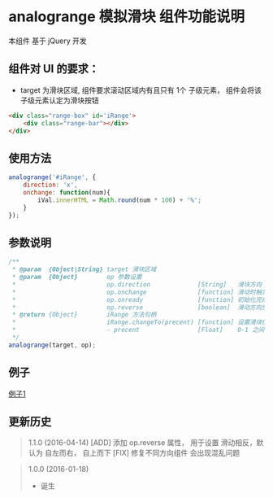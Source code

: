 # analogrange 模拟滑块 组件功能说明
本组件 基于 jQuery 开发

## 组件对 UI 的要求：
* target 为滑块区域, 组件要求滚动区域内有且只有 1个 子级元素， 组件会将该子级元素认定为滑块按钮
```html
<div class="range-box" id='iRange'>
    <div class="range-bar"></div>
</div>
```

## 使用方法
```javascript
analogrange('#iRange', {
    direction: 'x',
    onchange: function(num){
        iVal.innerHTML = Math.round(num * 100) + '%';
    }
});
```
## 参数说明
```javascript
/**
 * @param  {Object|String} target 滑块区域
 * @param  {Object}        op 参数设置
 *                         op.direction             [String]   滑块方向 x|y
 *                         op.onchange              [function] 滑动时触发事件
 *                         op.onready               [function] 初始化完成回调函数
 *                         op.reverse               [boolean]  滑动方向反向, 默认为 false
 * @return {Object}        iRange 方法句柄
 *                         iRange.changeTo(precent) [function] 设置滑块位置
 *                         - precent                [Float]    0-1 之间
 */
analogrange(target, op);
```
## 例子
[例子1](demo/demo.html)
## 更新历史

> 1.1.0 (2016-04-14)
> [ADD] 添加 op.reverse 属性， 用于设置 滑动相反，默认为 自左而右， 自上而下
> [FIX] 修复不同方向组件 会出现混乱问题

> 1.0.0 (2016-01-18)
> * 诞生
